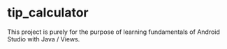 # tip_calculator
This project is purely for the purpose of learning fundamentals of Android Studio with Java / Views.

